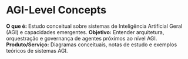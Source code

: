 # AGI-Level Concepts
**O que é:** Estudo conceitual sobre sistemas de Inteligência Artificial Geral (AGI) e capacidades emergentes.
**Objetivo:** Entender arquitetura, orquestração e governança de agentes próximos ao nível AGI.
**Produto/Serviço:** Diagramas conceituais, notas de estudo e exemplos teóricos de sistemas AGI.
